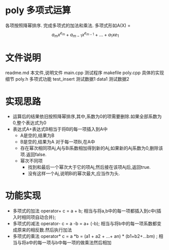 # poly 多项式运算
各项按照降幂排序. 完成多项式的加法和乘法.
多项式形如A(X) = $$a_mx^{e_m}+ a_{m-1}x^{e_{m-1}} + ... + a_1x{e_1}$$

# 文件说明
readme.md 本文件,说明文件
main.cpp 测试程序
makefile 
poly.cpp 具体的实现细节
poly.h 多项式功能
test_insert 测试数据1
data1 测试数据2

# 实现思路
- 运算后的结果依旧按照降幂排序,其中,系数为0的项需要删除.如果全部系数为0,整个表达式为0
- 表达式A+表达式B相当于将B的每一项插入到A中
	- A是空的,结果为B
	- B是空的,结果为A
	对于每一项Bi,在A中
	- 存在幂次相同项Aj,Aj与Bi系数相加得到新的Aj,如果新的Aj系数为0,删除该项.返回false.
	- 幂次不同项
		- 找到和最后一个幂次大于它的项Aj,然后接在该项Aj后,返回true.
		- 没有这样一个Aj,说明Bi的幂次最大,应当作为头.


# 功能实现
- 多项式的加法 operator+ 
	c = a + b; 相当与将a,b中的每一项都插入到c中(插入时相同项自动合并);
- 多项式的减法 operator-
	c = a -b = a+ (-b); 相当与将b中的每一项系数都变成原来的相反数.然后执行加法
- 多项式的乘法 operator*
	c = a *b = (a1 + a2 + ...+ an) * (b1+b2+...bm) ; 相当与将a中的每一项与b中每一项的做乘法然后相加
